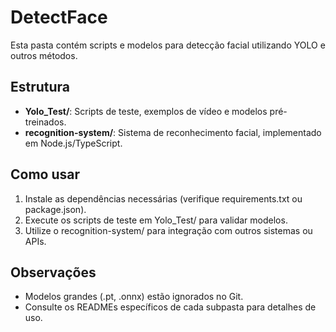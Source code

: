 # DetectFace

Esta pasta contém scripts e modelos para detecção facial utilizando YOLO e outros métodos.

## Estrutura
- **Yolo_Test/**: Scripts de teste, exemplos de vídeo e modelos pré-treinados.
- **recognition-system/**: Sistema de reconhecimento facial, implementado em Node.js/TypeScript.

## Como usar
1. Instale as dependências necessárias (verifique requirements.txt ou package.json).
2. Execute os scripts de teste em Yolo_Test/ para validar modelos.
3. Utilize o recognition-system/ para integração com outros sistemas ou APIs.

## Observações
- Modelos grandes (.pt, .onnx) estão ignorados no Git.
- Consulte os READMEs específicos de cada subpasta para detalhes de uso.
